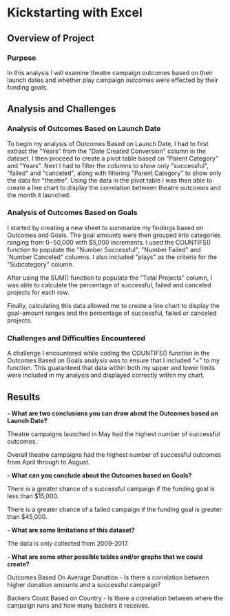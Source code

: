 # Kickstarting with Excel

## Overview of Project

### Purpose

In this analysis I will examine theatre campaign outcomes based on their launch dates and whether play campaign outcomes were effected by their funding goals. 

## Analysis and Challenges

### Analysis of Outcomes Based on Launch Date

To begin my analysis of Outcomes Based on Launch Date, I had to first extract the "Years" from the "Date Created Conversion" column in the dataset. I then proceed to create a pivot table based on "Parent Category" and "Years". Next I had to filter the columns to show only "successful", "failed" and "canceled", along with filtering "Parent Category" to show only the data for "theatre". Using the data in the pivot table I was then able to create a line chart to display the correlation between theatre outcomes and the month it launched.

### Analysis of Outcomes Based on Goals

I started by creating a new sheet to summarize my findings based on Outcomes and Goals. The goal amounts were then grouped into categories ranging from $0-$50,000 with $5,000 increments. I used the COUNTIFS() function to populate the "Number Successful", "Number Failed" and 'Number Canceled" columns. I also included "plays" as the criteria for the "Subcategory" column. 

After using the SUM() function to populate the "Total Projects" column, I was able to calculate the percentage of successful, failed and canceled projects for each row. 

Finally, calculating this data allowed me to create a line chart to display the goal-amount ranges and the percentage of successful, failed or canceled projects.

### Challenges and Difficulties Encountered

A challenge I encountered while coding the COUNTIFS() function in the Outcomes Based on Goals analysis was to ensure that I included "=" to my function. This guaranteed that data within both my upper and lower limits were included in my analysis and displayed correctly within my chart. 

## Results

**- What are two conclusions you can draw about the Outcomes based on Launch Date?**

Theatre campaigns launched in May had the highest number of successful outcomes.

Overall theatre campaigns had the highest number of successful outcomes from April through to August.

**- What can you conclude about the Outcomes based on Goals?**

There is a greater chance of a successful campaign if the funding goal is less than $15,000.

There is a greater chance of a failed campaign if the funding goal is greater than $45,000.

**- What are some limitations of this dataset?**

The data is only collected from 2009-2017.

**- What are some other possible tables and/or graphs that we could create?**

Outcomes Based On Average Donation - Is there a correlation between higher donation amounts and a successful campaign?

Backers Count Based on Country - Is there a correlation between where the campaign runs and how many backers it receives. 




